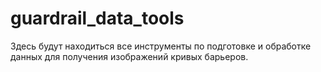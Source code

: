 # guardrail_data_tools
Здесь будут находиться все инструменты по подготовке и обработке данных для получения изображений кривых барьеров.

